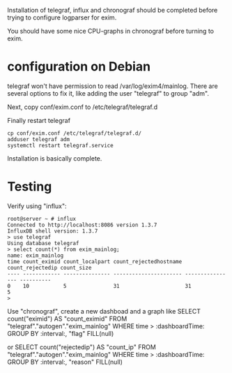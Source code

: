 Installation of telegraf, influx and chronograf should be completed before
trying to configure logparser for exim.

You should have some nice CPU-graphs in chronograf before turning to exim.

# configuration on Debian

telegraf won't have permission to read /var/log/exim4/mainlog.
There are several options to fix it, like adding the user "telegraf" to
group "adm".

Next, copy conf/exim.conf to /etc/telegraf/telegraf.d

Finally restart telegraf

	cp conf/exim.conf /etc/telegraf/telegraf.d/
	adduser telegraf adm
	systemctl restart telegraf.service

Installation is basically complete.

# Testing

Verify using "influx":

	root@server ~ # influx
	Connected to http://localhost:8086 version 1.3.7
	InfluxDB shell version: 1.3.7
	> use telegraf
	Using database telegraf
	> select count(*) from exim_mainlog;
	name: exim_mainlog
	time count_eximid count_localpart count_rejectedhostname count_rejectedip count_size
	---- ------------ --------------- ---------------------- ---------------- ----------
	0    10           5               31                     31               5
	> 

Use "chronograf", create a new dashboad and a graph like
SELECT count("eximid") AS "count_eximid" FROM "telegraf"."autogen"."exim_mainlog" WHERE time > :dashboardTime: GROUP BY :interval:, "flag" FILL(null)

or 
SELECT count("rejectedip") AS "count_ip" FROM "telegraf"."autogen"."exim_mainlog" WHERE time > :dashboardTime: GROUP BY :interval:, "reason" FILL(null)


